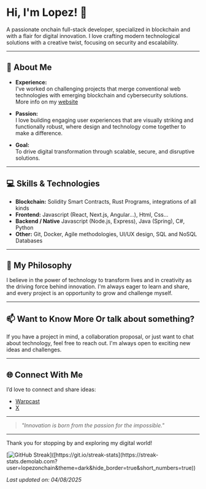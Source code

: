 # Hi, I'm Lopez! 👋

A passionate onchain full-stack developer, specialized in blockchain and with a flair for digital innovation. I love crafting modern technological solutions with a creative twist, focusing on security and escalability.

---

## 🚀 About Me

- **Experience:**  
  I've worked on challenging projects that merge conventional web technologies with emerging blockchain and cybersecurity solutions. More info on my [website](https://lopezonchain.xyz)

- **Passion:**  
  I love building engaging user experiences that are visually striking and functionally robust, where design and technology come together to make a difference.

- **Goal:**  
  To drive digital transformation through scalable, secure, and disruptive solutions.

---

## 💻 Skills & Technologies

- **Blockchain:** Solidity Smart Contracts, Rust Programs, integrations of all kinds
- **Frontend:** Javascript (React, Next.js, Angular...), Html, Css...
- **Backend / Native** Javascript (Node.js, Express), Java (Spring), C#, Python  
- **Other:** Git, Docker, Agile methodologies, UI/UX design, SQL and NoSQL Databases

---

## 🎯 My Philosophy

I believe in the power of technology to transform lives and in creativity as the driving force behind innovation. I'm always eager to learn and share, and every project is an opportunity to grow and challenge myself.

---

## 📫 Want to Know More Or talk about something?

If you have a project in mind, a collaboration proposal, or just want to chat about technology, feel free to reach out. I'm always open to exciting new ideas and challenges.

---

## 🌐 Connect With Me

I’d love to connect and share ideas:

- [Warpcast](https://warpcast.com/lopezonchain.eth)
- [X](https://x.com/lopezonchain)

---

> *"Innovation is born from the passion for the impossible."*

---

Thank you for stopping by and exploring my digital world!

[![GitHub Streak]([https://streak-stats.demolab.com?user=lopezonchain&theme=dark&hide_border=true&short_numbers=true](https://camo.githubusercontent.com/f0b9ab98e975369ec7f0e2145839c004c88bf9c94af2b3b9919cf7537c1d6d02/68747470733a2f2f73747265616b2d73746174732e64656d6f6c61622e636f6d3f757365723d6c6f70657a6f6e636861696e267468656d653d6461726b26686964655f626f726465723d747275652673686f72745f6e756d626572733d74727565))]([https://git.io/streak-stats](https://streak-stats.demolab.com?user=lopezonchain&theme=dark&hide_border=true&short_numbers=true))

*Last updated on: 04/08/2025*
